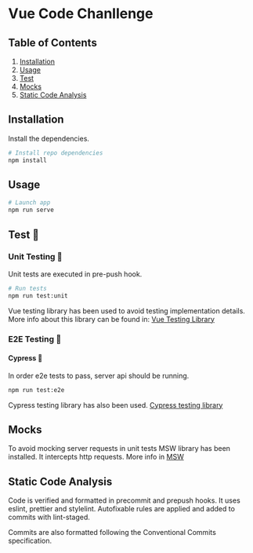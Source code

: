 # Vue Code Chanllenge

## Table of Contents

1. [Installation](#installation)
2. [Usage](#usage)
3. [Test](#test)
4. [Mocks](#mocks)
5. [Static Code Analysis](#validation)

## Installation

Install the dependencies.

```bash
# Install repo dependencies
npm install
```

## Usage

```bash
# Launch app
npm run serve
```

## Test 🧪

### Unit Testing 🧪

Unit tests are executed in pre-push hook.

```bash
# Run tests
npm run test:unit

```

Vue testing library has been used to avoid testing implementation details. More info about this library can be found in: [Vue Testing Library](https://testing-library.com/docs/vue-testing-library/intro)

### E2E Testing 🧪

#### Cypress 🌲

In order e2e tests to pass, server api should be running.

```bash
npm run test:e2e
```

Cypress testing library has also been used. [Cypress testing library](https://testing-library.com/docs/cypress-testing-library/intro)

## Mocks

To avoid mocking server requests in unit tests MSW library has been installed. It intercepts http requests. More info in [MSW](https://mswjs.io/)

## Static Code Analysis

Code is verified and formatted in precommit and prepush hooks. It uses eslint, prettier and stylelint.
Autofixable rules are applied and added to commits with lint-staged.

Commits are also formatted following the Conventional Commits specification.
